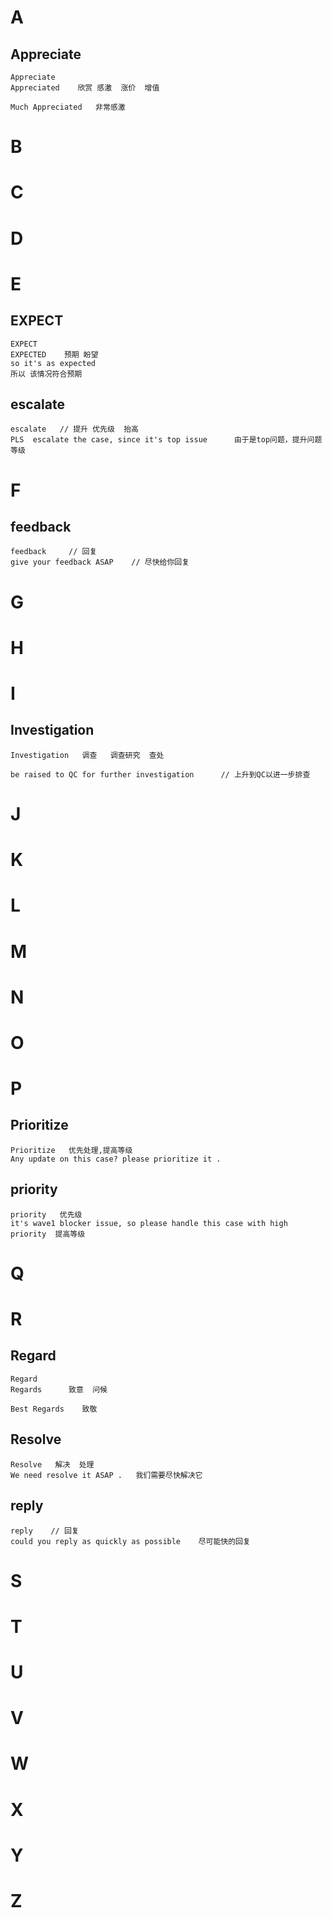 # A


## Appreciate
```
Appreciate
Appreciated    欣赏 感激  涨价  增值

Much Appreciated   非常感激

```

# B
# C
# D
# E

## EXPECT 
```
EXPECT
EXPECTED    预期 盼望
so it's as expected  
所以 该情况符合预期

```
## escalate
```
escalate   // 提升 优先级  抬高
PLS  escalate the case, since it's top issue      由于是top问题，提升问题等级
```
# F

## feedback
```
feedback     // 回复
give your feedback ASAP    // 尽快给你回复
```
# G
# H
# I
## Investigation
```
Investigation   调查   调查研究  查处

be raised to QC for further investigation      // 上升到QC以进一步排查

```
# J
# K
# L
# M
# N
# O
# P

## Prioritize
```
Prioritize   优先处理,提高等级
Any update on this case? please prioritize it .
```

## priority
```
priority   优先级
it's wave1 blocker issue, so please handle this case with high priority  提高等级

```
# Q
# R

## Regard
```
Regard
Regards      致意  问候

Best Regards    致敬
```

## Resolve
```
Resolve   解决  处理 
We need resolve it ASAP .   我们需要尽快解决它

```

## reply
```
reply    // 回复
could you reply as quickly as possible    尽可能快的回复
```
# S
# T
# U
# V
# W
# X
# Y
# Z